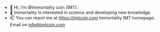 - 👋 Hi, I’m @Immortality coin (IMT).
- 👀 Immortality is interested in science and developing new knowledge.
- 📫 You can reach me at https://imtcoin.com Immortality IMT homepage. Email on info@imtcoin.com

<!---
Immortality-IMT/Immortality-IMT is a ✨ special ✨ repository because its `README.md` (this file) appears on your GitHub profile.
You can click the Preview link to take a look at your changes.
--->
